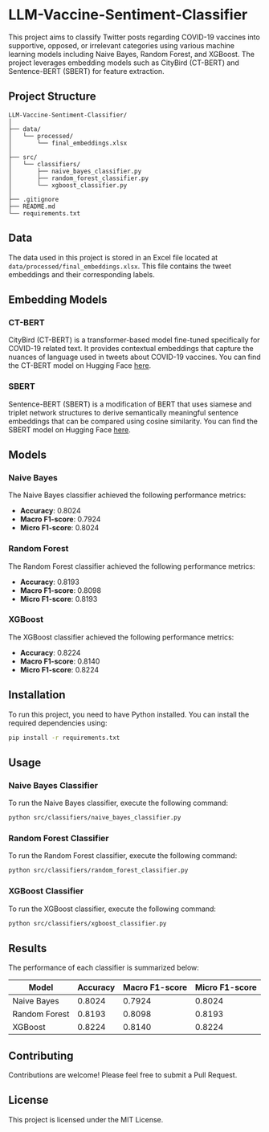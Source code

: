 
# LLM-Vaccine-Sentiment-Classifier

This project aims to classify Twitter posts regarding COVID-19 vaccines into supportive, opposed, or irrelevant categories using various machine learning models including Naive Bayes, Random Forest, and XGBoost. The project leverages embedding models such as CityBird (CT-BERT) and Sentence-BERT (SBERT) for feature extraction.

## Project Structure

```
LLM-Vaccine-Sentiment-Classifier/
│
├── data/
│   └── processed/
│       └── final_embeddings.xlsx
│
├── src/
│   └── classifiers/
│       ├── naive_bayes_classifier.py
│       ├── random_forest_classifier.py
│       └── xgboost_classifier.py
│
├── .gitignore
├── README.md
└── requirements.txt
```

## Data

The data used in this project is stored in an Excel file located at `data/processed/final_embeddings.xlsx`. This file contains the tweet embeddings and their corresponding labels.

## Embedding Models

### CT-BERT

CityBird (CT-BERT) is a transformer-based model fine-tuned specifically for COVID-19 related text. It provides contextual embeddings that capture the nuances of language used in tweets about COVID-19 vaccines. You can find the CT-BERT model on Hugging Face [here](https://huggingface.co/digitalepidemiologylab/covid-twitter-bert).

### SBERT

Sentence-BERT (SBERT) is a modification of BERT that uses siamese and triplet network structures to derive semantically meaningful sentence embeddings that can be compared using cosine similarity. You can find the SBERT model on Hugging Face [here](https://huggingface.co/sentence-transformers/stsb-roberta-large).

## Models

### Naive Bayes

The Naive Bayes classifier achieved the following performance metrics:

- **Accuracy**: 0.8024
- **Macro F1-score**: 0.7924
- **Micro F1-score**: 0.8024

### Random Forest

The Random Forest classifier achieved the following performance metrics:

- **Accuracy**: 0.8193
- **Macro F1-score**: 0.8098
- **Micro F1-score**: 0.8193

### XGBoost

The XGBoost classifier achieved the following performance metrics:

- **Accuracy**: 0.8224
- **Macro F1-score**: 0.8140
- **Micro F1-score**: 0.8224

## Installation

To run this project, you need to have Python installed. You can install the required dependencies using:

```bash
pip install -r requirements.txt
```

## Usage

### Naive Bayes Classifier

To run the Naive Bayes classifier, execute the following command:

```bash
python src/classifiers/naive_bayes_classifier.py
```

### Random Forest Classifier

To run the Random Forest classifier, execute the following command:

```bash
python src/classifiers/random_forest_classifier.py
```

### XGBoost Classifier

To run the XGBoost classifier, execute the following command:

```bash
python src/classifiers/xgboost_classifier.py
```

## Results

The performance of each classifier is summarized below:

| Model       | Accuracy | Macro F1-score | Micro F1-score |
|-------------|----------|----------------|----------------|
| Naive Bayes | 0.8024   | 0.7924         | 0.8024         |
| Random Forest | 0.8193 | 0.8098         | 0.8193         |
| XGBoost     | 0.8224   | 0.8140         | 0.8224         |

## Contributing

Contributions are welcome! Please feel free to submit a Pull Request.

## License

This project is licensed under the MIT License.
